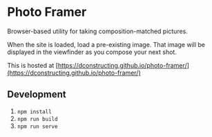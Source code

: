 # Photo Framer

Browser-based utility for taking composition-matched pictures.

When the site is loaded, load a pre-existing image. That image will be displayed in the viewfinder as you compose your next shot.

This is hosted at [https://dconstructing.github.io/photo-framer/](https://dconstructing.github.io/photo-framer/)

## Development
1. `npm install`
2. `npm run build`
3. `npm run serve`
